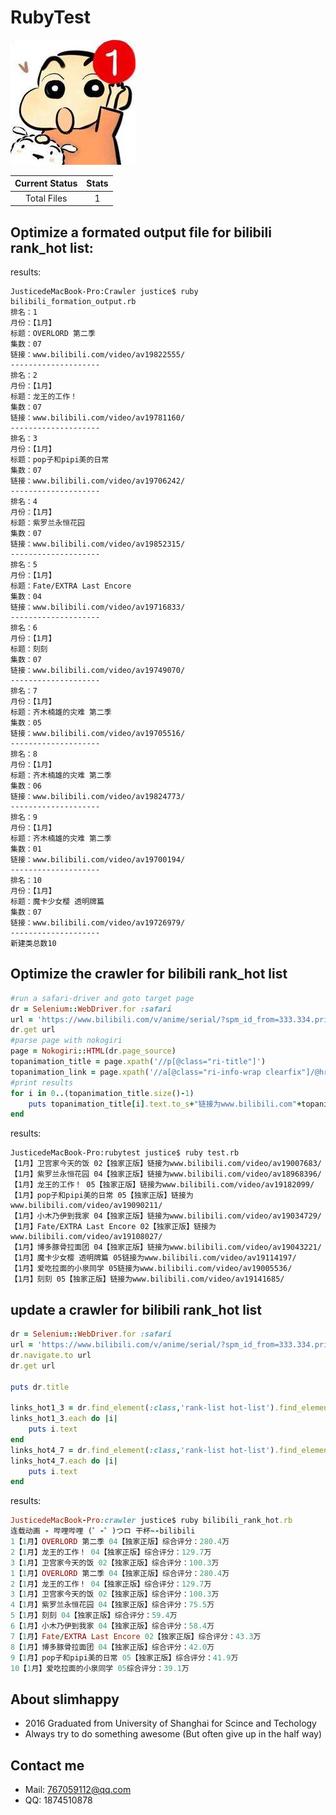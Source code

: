 # RubyTest
![alt tag](https://github.com/slimhappy/rubytest/raw/master/images/666.jpg)  

| Current Status|     Stats     |
| :------------: | :----------: |
| Total Files | 1 |

## Optimize a formated output file for bilibili rank_hot list: 
results:
```
JusticedeMacBook-Pro:Crawler justice$ ruby bilibili_formation_output.rb
排名：1
月份：【1月】
标题：OVERLORD 第二季 
集数：07
链接：www.bilibili.com/video/av19822555/
--------------------
排名：2
月份：【1月】
标题：龙王的工作！ 
集数：07
链接：www.bilibili.com/video/av19781160/
--------------------
排名：3
月份：【1月】
标题：pop子和pipi美的日常 
集数：07
链接：www.bilibili.com/video/av19706242/
--------------------
排名：4
月份：【1月】
标题：紫罗兰永恒花园 
集数：07
链接：www.bilibili.com/video/av19852315/
--------------------
排名：5
月份：【1月】
标题：Fate/EXTRA Last Encore 
集数：04
链接：www.bilibili.com/video/av19716833/
--------------------
排名：6
月份：【1月】
标题：刻刻 
集数：07
链接：www.bilibili.com/video/av19749070/
--------------------
排名：7
月份：【1月】
标题：齐木楠雄的灾难 第二季 
集数：05
链接：www.bilibili.com/video/av19705516/
--------------------
排名：8
月份：【1月】
标题：齐木楠雄的灾难 第二季 
集数：06
链接：www.bilibili.com/video/av19824773/
--------------------
排名：9
月份：【1月】
标题：齐木楠雄的灾难 第二季 
集数：01
链接：www.bilibili.com/video/av19700194/
--------------------
排名：10
月份：【1月】
标题：魔卡少女樱 透明牌篇 
集数：07
链接：www.bilibili.com/video/av19726979/
--------------------
新建类总数10

```

## Optimize the crawler for bilibili rank_hot list
```ruby
#run a safari-driver and goto target page
dr = Selenium::WebDriver.for :safari
url = 'https://www.bilibili.com/v/anime/serial/?spm_id_from=333.334.primary_menu.8#/'
dr.get url
#parse page with nokogiri
page = Nokogiri::HTML(dr.page_source)
topanimation_title = page.xpath('//p[@class="ri-title"]')
topanimation_link = page.xpath('//a[@class="ri-info-wrap clearfix"]/@href')
#print results
for i in 0..(topanimation_title.size()-1)
	puts topanimation_title[i].text.to_s+"链接为www.bilibili.com"+topanimation_link[i].to_s
end
```

results:

```
JusticedeMacBook-Pro:rubytest justice$ ruby test.rb
【1月】卫宫家今天的饭 02【独家正版】链接为www.bilibili.com/video/av19007683/
【1月】紫罗兰永恒花园 04【独家正版】链接为www.bilibili.com/video/av18968396/
【1月】龙王的工作！ 05【独家正版】链接为www.bilibili.com/video/av19182099/
【1月】pop子和pipi美的日常 05【独家正版】链接为www.bilibili.com/video/av19090211/
【1月】小木乃伊到我家 04【独家正版】链接为www.bilibili.com/video/av19034729/
【1月】Fate/EXTRA Last Encore 02【独家正版】链接为www.bilibili.com/video/av19108027/
【1月】博多豚骨拉面团 04【独家正版】链接为www.bilibili.com/video/av19043221/
【1月】魔卡少女樱 透明牌篇 05链接为www.bilibili.com/video/av19114197/
【1月】爱吃拉面的小泉同学 05链接为www.bilibili.com/video/av19005536/
【1月】刻刻 05【独家正版】链接为www.bilibili.com/video/av19141685/
```

## update a crawler for bilibili rank_hot list
```ruby
dr = Selenium::WebDriver.for :safari
url = 'https://www.bilibili.com/v/anime/serial/?spm_id_from=333.334.primary_menu.8#/'
dr.navigate.to url
dr.get url

puts dr.title

links_hot1_3 = dr.find_element(:class,'rank-list hot-list').find_elements(:class,'rank-item  show-detail first highlight')
links_hot1_3.each do |i|
	puts i.text
end
links_hot4_7 = dr.find_element(:class,'rank-list hot-list').find_elements(:class,'rank-item  show-detail')
links_hot4_7.each do |i|
	puts i.text
end
```

results:

```ruby
JusticedeMacBook-Pro:crawler justice$ ruby bilibili_rank_hot.rb
连载动画 - 哔哩哔哩 (゜-゜)つロ 干杯~-bilibili
1【1月】OVERLORD 第二季 04【独家正版】综合评分：280.4万
2【1月】龙王的工作！ 04【独家正版】综合评分：129.7万
3【1月】卫宫家今天的饭 02【独家正版】综合评分：100.3万
1【1月】OVERLORD 第二季 04【独家正版】综合评分：280.4万
2【1月】龙王的工作！ 04【独家正版】综合评分：129.7万
3【1月】卫宫家今天的饭 02【独家正版】综合评分：100.3万
4【1月】紫罗兰永恒花园 04【独家正版】综合评分：75.5万
5【1月】刻刻 04【独家正版】综合评分：59.4万
6【1月】小木乃伊到我家 04【独家正版】综合评分：58.4万
7【1月】Fate/EXTRA Last Encore 02【独家正版】综合评分：43.3万
8【1月】博多豚骨拉面团 04【独家正版】综合评分：42.0万
9【1月】pop子和pipi美的日常 05【独家正版】综合评分：41.9万
10【1月】爱吃拉面的小泉同学 05综合评分：39.1万
```
## About slimhappy
* 2016 Graduated from University of Shanghai for Scince and Techology
* Always try to do something awesome (But often give up in the half way)

## Contact me
* Mail: 767059112@qq.com
* QQ: 1874510878
